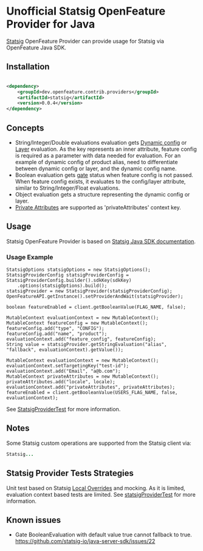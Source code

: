 # Unofficial Statsig OpenFeature Provider for Java

[Statsig](https://statsig.com/) OpenFeature Provider can provide usage for Statsig via OpenFeature Java SDK.

## Installation

<!-- x-release-please-start-version -->

```xml

<dependency>
    <groupId>dev.openfeature.contrib.providers</groupId>
    <artifactId>statsig</artifactId>
    <version>0.0.4</version>
</dependency>
```

<!-- x-release-please-end-version -->

## Concepts
* String/Integer/Double evaluations evaluation gets [Dynamic config](https://docs.statsig.com/server/javaSdk#reading-a-dynamic-config) or [Layer](https://docs.statsig.com/server/javaSdk#getting-an-layerexperiment) evaluation.
  As the key represents an inner attribute, feature config is required as a parameter with data needed for evaluation.
  For an example of dynamic config of product alias, need to differentiate between dynamic config or layer, and the dynamic config name.
* Boolean evaluation gets [gate](https://docs.statsig.com/server/javaSdk#checking-a-gate) status when feature config is not passed.
  When feature config exists, it evaluates to the config/layer attribute, similar to String/Integer/Float evaluations.
* Object evaluation gets a structure representing the dynamic config or layer.
* [Private Attributes](https://docs.statsig.com/server/javaSdk#private-attributes) are supported as 'privateAttributes' context key.

## Usage
Statsig OpenFeature Provider is based on [Statsig Java SDK documentation](https://docs.statsig.com/server/javaSdk).

### Usage Example

```
StatsigOptions statsigOptions = new StatsigOptions();
StatsigProviderConfig statsigProviderConfig = StatsigProviderConfig.builder().sdkKey(sdkKey)
    .options(statsigOptions).build();
statsigProvider = new StatsigProvider(statsigProviderConfig);
OpenFeatureAPI.getInstance().setProviderAndWait(statsigProvider);

boolean featureEnabled = client.getBooleanValue(FLAG_NAME, false);

MutableContext evaluationContext = new MutableContext();
MutableContext featureConfig = new MutableContext();
featureConfig.add("type", "CONFIG");
featureConfig.add("name", "product");
evaluationContext.add("feature_config", featureConfig);
String value = statsigProvider.getStringEvaluation("alias", "fallback", evaluationContext).getValue());

MutableContext evaluationContext = new MutableContext();
evaluationContext.setTargetingKey("test-id");
evaluationContext.add("Email", "a@b.com");
MutableContext privateAttributes = new MutableContext();
privateAttributes.add("locale", locale);
evaluationContext.add("privateAttributes", privateAttributes);
featureEnabled = client.getBooleanValue(USERS_FLAG_NAME, false, evaluationContext);
```

See [StatsigProviderTest](./src/test/java/dev/openfeature/contrib/providers/statsig/StatsigProviderTest.java)
for more information.

## Notes
Some Statsig custom operations are supported from the Statsig client via:

```java
Statsig...
```

## Statsig Provider Tests Strategies

Unit test based on Statsig [Local Overrides](https://docs.statsig.com/server/javaSdk#local-overrides) and mocking. 
As it is limited, evaluation context based tests are limited.
See [statsigProviderTest](./src/test/java/dev/openfeature/contrib/providers/statsig/StatsigProviderTest.java)
for more information.

## Known issues
- Gate BooleanEvaluation with default value true cannot fallback to true.
  https://github.com/statsig-io/java-server-sdk/issues/22

